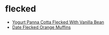 # flecked

 * [Yogurt Panna Cotta Flecked With Vanilla Bean](index/y/yogurt-panna-cotta-flecked-with-vanilla-bean.json)
 * [Date Flecked Orange Muffins](index/d/date-flecked-orange-muffins.json)
